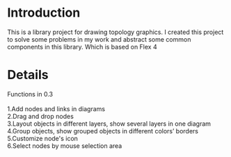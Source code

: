 # Introduction #

This is a library project for drawing topology graphics. I created this project to solve some problems in my work and abstract some common components in this library. Which is based on Flex 4


# Details #

Functions in 0.3
<br />
<br />1.Add nodes and links in diagrams
<br />2.Drag and drop nodes
<br />3.Layout objects in different layers, show several layers in one diagram
<br />4.Group objects, show grouped objects in different colors’ borders
<br />5.Customize node's icon
<br />6.Select nodes by mouse selection area